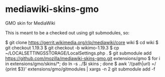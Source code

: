 mediawiki-skins-gmo
===================

GMO skin for MediaWiki

This is meant to be a checked out using git submodules, so:

  $ git clone https://gerrit.wikimedia.org/r/p/mediawiki/core wiki
  $ cd wiki
  $ git checkout 1.19.3
  $ git checkout -b wikimo-1.19.3
  $ cp ~/LOCALSETTINGSSTORAGE/LocalSettings.php .
  $ git submodule add https://github.com/mozilla/mediawiki-skins-gmo.git extensions/gmo
  $ for i in extensions/gmo/skins/*; do ln -s ../$i skins ; done
  $ awk '/(path|url) =/ {print $3}' extensions/gmo/gitmodules | xargs -n 2 git submodule add -f

